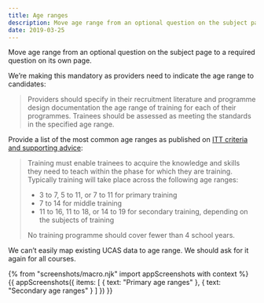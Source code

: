 ```yaml
---
title: Age ranges
description: Move age range from an optional question on the subject page to a required question on its own page.
date: 2019-03-25
---
```

Move age range from an optional question on the subject page to a required question on its own page.

We’re making this mandatory as providers need to indicate the age range to candidates:

> Providers should specify in their recruitment literature and programme design documentation the age range of training for each of their programmes. Trainees should be assessed as meeting the standards in the specified age range.

Provide a list of the most common age ranges as published on [ITT criteria and supporting advice](https://www.gov.uk/government/publications/initial-teacher-training-criteria/initial-teacher-training-itt-criteria-and-supporting-advice#c22-age-ranges):

> Training must enable trainees to acquire the knowledge and skills they need to teach within the phase for which they are training. Typically training will take place across the following age ranges:
>
> * 3 to 7, 5 to 11, or 7 to 11 for primary training
> * 7 to 14 for middle training
> * 11 to 16, 11 to 18, or 14 to 19 for secondary training, depending on the subjects of training
>
> No training programme should cover fewer than 4 school years.

We can’t easily map existing UCAS data to age range. We should ask for it again for all courses.

{% from "screenshots/macro.njk" import appScreenshots with context %}
{{ appScreenshots({
  items: [
    { text: "Primary age ranges" },
    { text: "Secondary age ranges" }
  ]
}) }}
